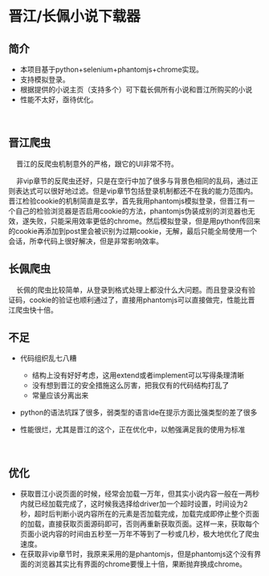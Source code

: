 # 晋江/长佩小说下载器

## 简介

+ 本项目基于python+selenium+phantomjs+chrome实现。
+ 支持模拟登录。
+ 根据提供的小说主页（支持多个）可下载长佩所有小说和晋江所购买的小说
+ 性能不太好，亟待优化。

&nbsp; &nbsp;  &nbsp; 

## 晋江爬虫

 &nbsp;  &nbsp; 晋江的反爬虫机制意外的严格，跟它的UI非常不符。

 &nbsp;  &nbsp; 非vip章节的反爬虫还好，只是在空行中加了很多与背景色相同的乱码，通过正则表达式可以很好地过滤。但是vip章节包括登录机制都还不在我的能力范围内。晋江检验cookie的机制简直是玄学，首先我用phantomjs模拟登录，但晋江有一个自己的检验浏览器是否启用cookie的方法，phantomjs伪装成别的浏览器也无效，遂失败，只能采用效率更低的chrome。然后模拟登录，但是用python传回来的cookie再添加到post里会被识别为过期cookie，无解，最后只能全局使用一个会话，所幸代码上很好解决，但是非常影响效率。



## 长佩爬虫

 &nbsp;  &nbsp; 长佩的爬虫比较简单，从登录到格式处理上都没什么大问题。而且登录没有验证码，cookie的验证也顺利通过了，直接用phantomjs可以直接做完，性能比晋江爬虫快十倍。



## 不足

+ 代码组织乱七八糟
  + 结构上没有好好考虑，这用extend或者implement可以写得条理清晰
  + 没有想到晋江的安全措施这么厉害，把我仅有的代码结构打乱了
  + 常量应该分离出来

+ python的语法坑踩了很多，弱类型的语言ide在提示方面比强类型的差了很多

+ 性能很烂，尤其是晋江的这个，正在优化中，以勉强满足我的使用为标准

  ​

## 优化

* 获取晋江小说页面的时候，经常会加载一万年，但其实小说内容一般在一两秒内就已经加载完成了，这时候我选择给driver加一个超时设置，时间设为2秒，超时后判断小说内容所在的元素是否加载完成，加载完成即停止整个页面的加载，直接获取页面源码即可，否则再重新获取页面。这样一来，获取每个页面小说内容的时间由五秒至一万年不等到了一秒或几秒，极大地优化了爬虫速度。
* 在获取非vip章节时，我原来采用的是phantomjs，但是phantomjs这个没有界面的浏览器其实比有界面的chrome要慢上十倍，果断抛弃换成chrome。